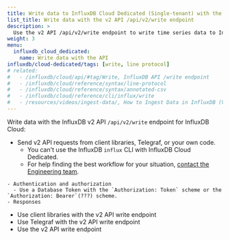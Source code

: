 ```yaml
---
title: Write data to InfluxDB Cloud Dedicated (Single-tenant) with the v2 API /api/v2/write endpoint
list_title: Write data with the v2 API /api/v2/write endpoint
description: >
  Use the v2 API /api/v2/write endpoint to write time series data to InfluxDB Cloud Dedicated.
weight: 3
menu:
  influxdb_cloud_dedicated:
    name: Write data with the API
influxdb/cloud-dedicated/tags: [write, line protocol]
# related:
#   - /influxdb/cloud/api/#tag/Write, InfluxDB API /write endpoint
#   - /influxdb/cloud/reference/syntax/line-protocol
#   - /influxdb/cloud/reference/syntax/annotated-csv
#   - /influxdb/cloud/reference/cli/influx/write
#   - /resources/videos/ingest-data/, How to Ingest Data in InfluxDB (Video)
---
```


Write data with the InfluxDB v2 API `/api/v2/write` endpoint for InfluxDB Cloud:
  - Send v2 API requests from client libraries, Telegraf, or your own code.
    - You can't use the InfluxDB `influx` CLI with InfluxDB Cloud Dedicated.
    - For help finding the best workflow for your situation, [contact the Engineering team](link).
  <!-- v2 SAMPLE CODE -->
    - Authentication and authorization
      - Use a Database Token with the `Authorization: Token` scheme or the `Authorization: Bearer`(???) scheme.
    - Responses
  - Use client libraries with the v2 API write endpoint
  - Use Telegraf with the v2 API write endpoint
  - Use the v2 API write endpoint